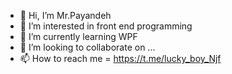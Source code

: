 - 👋 Hi, I’m Mr.Payandeh
- 👀 I’m interested in front end programming
- 🌱 I’m currently learning WPF
- 💞️ I’m looking to collaborate on ...
- 📫 How to reach me = https://t.me/lucky_boy_Njf

<!---
7607711/7607711 is a ✨ special ✨ repository because its `README.md` (this file) appears on your GitHub profile.
You can click the Preview link to take a look at your changes.
--->

